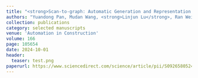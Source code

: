 ```yaml
---
title: "<strong>Scan-to-graph: Automatic Generation and Representation of Highway Geometric Digital Twins from Point Cloud Data</strong>"
authors: "Yuandong Pan, Mudan Wang, <strong>Linjun Lu</strong>, Ran Wei, Stefano Cavazzi, Matt Peck, Ioannis Brilakis"
collection: publications
category: selected manuscripts
venue: 'Automation in Construction'
volume: 166
page: 105654
date: 2024-10-01
header:
  teaser: test.png
paperurl: https://www.sciencedirect.com/science/article/pii/S092658052400390X
---
```

